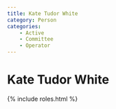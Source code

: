 ```yaml
---
title: Kate Tudor White
category: Person
categories:
    - Active
    - Committee
    - Operator
---
```

<!--img src="/img/2020-.jpeg" style="width: 40%" align="right"-->
# Kate Tudor White
{% include roles.html %}
